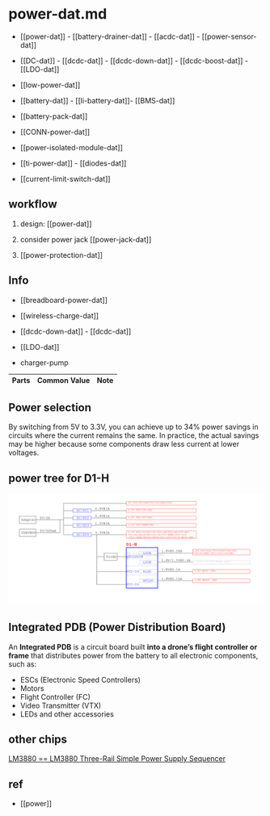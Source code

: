 
# power-dat.md

- [[power-dat]] - [[battery-drainer-dat]] - [[acdc-dat]] - [[power-sensor-dat]]
  
- [[DC-dat]] - [[dcdc-dat]] - [[dcdc-down-dat]] - [[dcdc-boost-dat]] - [[LDO-dat]]

- [[low-power-dat]]

- [[battery-dat]] - [[li-battery-dat]]- [[BMS-dat]]

- [[battery-pack-dat]]

- [[CONN-power-dat]]

- [[power-isolated-module-dat]]

- [[ti-power-dat]] - [[diodes-dat]]

- [[current-limit-switch-dat]]


## workflow

1. design: [[power-dat]] 

1. consider power jack [[power-jack-dat]]

2. [[power-protection-dat]]


## Info 

- [[breadboard-power-dat]]

- [[wireless-charge-dat]]

- [[dcdc-down-dat]] - [[dcdc-dat]]

- [[LDO-dat]]

- charger-pump


| Parts | Common Value | Note |
| ----- | ------------ | ---- |


## Power selection 

By switching from 5V to 3.3V, you can achieve up to 34% power savings in circuits where the current remains the same. In practice, the actual savings may be higher because some components draw less current at lower voltages.


## power tree for D1-H

![](2025-08-07-14-48-23.png)



## Integrated PDB (Power Distribution Board)

An **Integrated PDB** is a circuit board built **into a drone’s flight controller or frame** that distributes power from the battery to all electronic components, such as:

- ESCs (Electronic Speed Controllers)
- Motors
- Flight Controller (FC)
- Video Transmitter (VTX)
- LEDs and other accessories



## other chips 

[LM3880 == LM3880 Three-Rail Simple Power Supply Sequencer](https://www.ti.com/lit/ds/symlink/lm3880.pdf?ts=1757470644079&ref_url=https%253A%252F%252Fwww.ti.com%252Fproduct%252Fja-jp%252FLM3880%252Fpart-details%252FLM3880MF-1AE%252FNOPB)


## ref 

- [[power]]